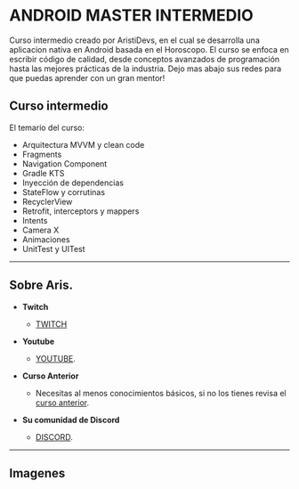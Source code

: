 # ANDROID MASTER INTERMEDIO


Curso intermedio creado por AristiDevs, en el cual se desarrolla una aplicacion nativa en Android basada en el Horoscopo.
El curso se enfoca en escribir código de calidad, desde conceptos avanzados de programación hasta las mejores prácticas de la industria.
Dejo mas abajo sus redes para que puedas aprender con un gran mentor!

## Curso intermedio

El temario del curso:
<br />
- Arquitectura MVVM y clean code 
- Fragments
- Navigation Component
- Gradle KTS
- Inyección de dependencias
- StateFlow y corrutinas
- RecyclerView
- Retrofit, interceptors y mappers
- Intents
- Camera X
- Animaciones
- UnitTest y UITest

---

## Sobre Aris.

* **Twitch**
    * [TWITCH](https://www.twitch.tv/aristidevs)

* **Youtube**
  * [YOUTUBE](https://www.youtube.com/@aristidevs).


* **Curso Anterior**
    * Necesitas al menos conocimientos básicos, si no los tienes revisa el [curso anterior](https://github.com/ArisGuimera/Android-Expert).

* **Su comunidad de Discord**
    * [DISCORD](https://discord.com/invite/SVBExkcGyV?fbclid=IwAR02ojS9ErZfGhl3DQjEZHoX92LX8WWj98JYLVAn7OgMXVrrtf86kfYtvhE).

---

## Imagenes
